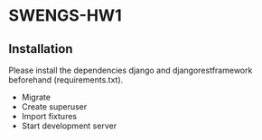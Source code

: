 # SWENGS-HW1

## Installation

Please install the dependencies django and djangorestframework beforehand (requirements.txt).

- Migrate
- Create superuser
- Import fixtures 
- Start development server